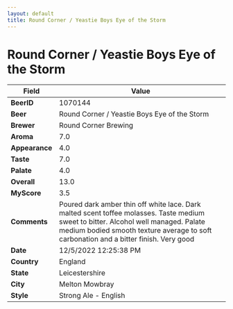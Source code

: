 ```yaml
---
layout: default
title: Round Corner / Yeastie Boys Eye of the Storm
---
```


# Round Corner / Yeastie Boys Eye of the Storm

| Field         | Value     |
|---------------|-----------|
| **BeerID** | 1070144 |
| **Beer** | Round Corner / Yeastie Boys Eye of the Storm |
| **Brewer** | Round Corner Brewing |
| **Aroma** | 7.0 |
| **Appearance** | 4.0 |
| **Taste** | 7.0 |
| **Palate** | 4.0 |
| **Overall** | 13.0 |
| **MyScore** | 3.5 |
| **Comments** | Poured dark amber thin off white lace. Dark malted scent toffee molasses. Taste medium sweet to bitter. Alcohol well managed. Palate medium bodied smooth texture average to soft carbonation and a bitter finish. Very good  |
| **Date** | 12/5/2022 12:25:38 PM |
| **Country** | England |
| **State** | Leicestershire |
| **City** | Melton Mowbray |
| **Style** | Strong Ale - English |
